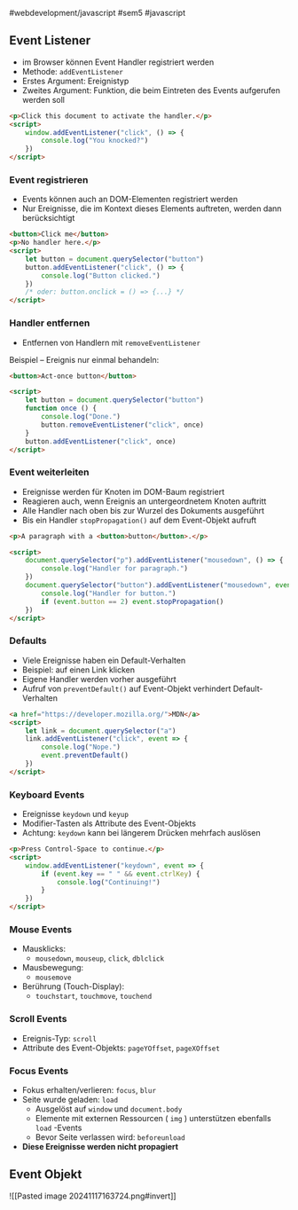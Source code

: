 #webdevelopment/javascript #sem5 #javascript 

## Event Listener
- im Browser können Event Handler registriert werden
- Methode: `addEventListener`
- Erstes Argument: Ereignistyp  
- Zweites Argument: Funktion, die beim Eintreten des Events aufgerufen werden soll

```html
<p>Click this document to activate the handler.</p>
<script>
	window.addEventListener("click", () => {
		console.log("You knocked?")
	})
</script>
```
### Event registrieren
- Events können auch an DOM-Elementen registriert werden
- Nur Ereignisse, die im Kontext dieses Elements auftreten, werden dann berücksichtigt

```html
<button>Click me</button>
<p>No handler here.</p>
<script>
	let button = document.querySelector("button")
	button.addEventListener("click", () => {
		console.log("Button clicked.")
	})
	/* oder: button.onclick = () => {...} */
</script>
```

### Handler entfernen
- Entfernen von Handlern mit `removeEventListener`

Beispiel – Ereignis nur einmal behandeln:
```html
<button>Act-once button</button>

<script>
	let button = document.querySelector("button")
	function once () {  
		console.log("Done.")
		button.removeEventListener("click", once)
	}
	button.addEventListener("click", once)
</script>
```
### Event weiterleiten
- Ereignisse werden für Knoten im DOM-Baum registriert
- Reagieren auch, wenn Ereignis an untergeordnetem Knoten auftritt  
- Alle Handler nach oben bis zur Wurzel des Dokuments ausgeführt
- Bis ein Handler `stopPropagation()` auf dem Event-Objekt aufruft

```html
<p>A paragraph with a <button>button</button>.</p>

<script>
	document.querySelector("p").addEventListener("mousedown", () => {
		console.log("Handler for paragraph.")
	})
	document.querySelector("button").addEventListener("mousedown", event => {
		console.log("Handler for button.")
		if (event.button == 2) event.stopPropagation()
	})
</script>
```
### Defaults
- Viele Ereignisse haben ein Default-Verhalten
- Beispiel: auf einen Link klicken
- Eigene Handler werden vorher ausgeführt
- Aufruf von `preventDefault()` auf Event-Objekt verhindert Default-Verhalten

```html
<a href="https://developer.mozilla.org/">MDN</a>
<script>
	let link = document.querySelector("a")
	link.addEventListener("click", event => {
		console.log("Nope.")
		event.preventDefault()
	})
</script>
```
### Keyboard Events
- Ereignisse `keydown` und `keyup`
- Modifier-Tasten als Attribute des Event-Objekts
- Achtung: `keydown` kann bei längerem Drücken mehrfach auslösen

```html
<p>Press Control-Space to continue.</p>  
<script>  
	window.addEventListener("keydown", event => {  
		if (event.key == " " && event.ctrlKey) {  
			console.log("Continuing!")  
		}  
	})  
</script>
```
### Mouse Events
- Mausklicks:
	- `mousedown`, `mouseup`, `click`, `dblclick` 
- Mausbewegung:
	- `mousemove`
- Berührung (Touch-Display):
	- `touchstart`, `touchmove`, `touchend`
### Scroll Events
- Ereignis-Typ: `scroll`
- Attribute des Event-Objekts: `pageYOffset`, `pageXOffset`
### Focus Events
- Fokus erhalten/verlieren: `focus`, `blur`
- Seite wurde geladen: `load`
	- Ausgelöst auf `window` und `document.body`
	- Elemente mit externen Ressourcen ( `img` ) unterstützen ebenfalls `load` -Events
	- Bevor Seite verlassen wird: `beforeunload`
- **Diese Ereignisse werden nicht propagiert**
## Event Objekt
![[Pasted image 20241117163724.png#invert]]
